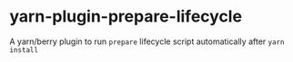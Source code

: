 # yarn-plugin-prepare-lifecycle
A yarn/berry plugin to run `prepare` lifecycle script automatically after `yarn install`
